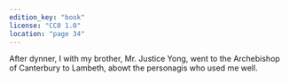 ```yaml
---
edition_key: "book"
license: "CC0 1.0"
location: "page 34"
---
```

After dynner, I with my brother, Mr.
Justice Yong, went to the Archebishop of Canterbury to Lambeth,
abowt the personagis who used me well.
